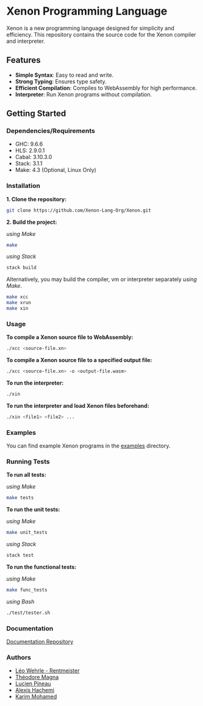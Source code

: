 # Xenon Programming Language

Xenon is a new programming language designed for simplicity and efficiency. This repository contains the source code for the Xenon compiler and interpreter.

## Features

- **Simple Syntax**: Easy to read and write.
- **Strong Typing**: Ensures type safety.
- **Efficient Compilation**: Compiles to WebAssembly for high performance.
- **Interpreter**: Run Xenon programs without compilation.

## Getting Started

### Dependencies/Requirements
- GHC: 9.6.6
- HLS: 2.9.0.1
- Cabal: 3.10.3.0
- Stack: 3.1.1
- Make: 4.3 (Optional, Linux Only)

### Installation

**1. Clone the repository:**

```sh
git clone https://github.com/Xenon-Lang-Org/Xenon.git
```

**2. Build the project:**

*using Make*
```sh
make
```

*using Stack*
```sh
stack build
```

Alternatively, you may build the compiler, vm or interpreter separately *using Make*.

```sh
make xcc
make xrun
make xin
```

### Usage

**To compile a Xenon source file to WebAssembly:**
```sh
./xcc <source-file.xn>
```
**To compile a Xenon source file to a specified output file:**
```sh
./xcc <source-file.xn> -o <output-file.wasm>
```

**To run the interpreter:**
```sh
./xin
```
**To run the interpreter and load Xenon files beforehand:**
```sh
./xin <file1> <file2> ...
```

### Examples
You can find example Xenon programs in the [examples](examples) directory.

### Running Tests

**To run all tests:**

*using Make*
```sh
make tests
```

**To run the unit tests:**

*using Make*
```sh
make unit_tests
```

*using Stack*
```sh
stack test
```

**To run the functional tests:**

*using Make*
```sh
make func_tests
```

*using Bash*
```sh
./test/tester.sh
```

### Documentation
[Documentation Repository](https://github.com/Xenon-Lang-Org/docs)

### Authors
- [Léo Wehrle - Rentmeister](https://github.com/leoWherle)
- [Théodore Magna](https://github.com/TheodoreMagna)
- [Lucien Pineau](https://github.com/mathematisse)
- [Alexis Hachemi](https://github.com/alexishachemi)
- [Karim Mohamed](https://github.com/Kuawhrime)
